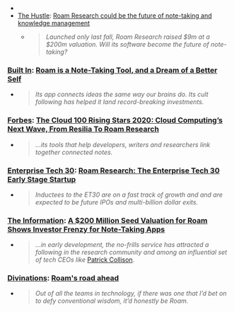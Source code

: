 - 
- [The Hustle](<./The Hustle.md>): [Roam Research could be the future of note-taking and knowledge management](https://thehustle.co/09142020-roam-research/)
    - > *Launched only last fall, Roam Research raised $9m at a $200m valuation. Will its software become the future of note-taking?*
### [Built In](<./Built In.md>): [Roam is a Note-Taking Tool, and a Dream of a Better Self](https://builtin.com/consumer-tech/roam-note-taking-app-personal-wiki)
- > *Its app connects ideas the same way our brains do. Its cult following has helped it land record-breaking investments.*
### [Forbes](./Forbes.md): [The Cloud 100 Rising Stars 2020: Cloud Computing’s Next Wave, From Resilia To Roam Research](https://www.forbes.com/sites/kenrickcai/2020/09/16/cloud-100-rising-stars-2020)
- > *...its tools that help developers, writers and researchers link together connected notes.*
### [Enterprise Tech 30](<./Enterprise Tech 30.md>): [Roam Research: The Enterprise Tech 30 Early Stage Startup](https://www.enterprisetech30.com/#early-stage)
- > *Inductees to the ET30 are on a fast track of growth and and are expected to be future IPOs and multi-billion dollar exits.*
### [The Information](<./The Information.md>): [A $200 Million Seed Valuation for Roam Shows Investor Frenzy for Note-Taking Apps](https://www.theinformation.com/articles/a-200-million-seed-valuation-for-roam-shows-investor-frenzy-for-note-taking-apps)
- > *...in early development, the no-frills service has attracted a following in the research community and among an influential set of tech CEOs like* [Patrick Collison](https://www.theinformation.com/articles/venture-capitalists-newest-threat-stripe).
### [Divinations](./Divinations.md): [Roam's road ahead](https://every.to/divinations/roams-road-ahead-2444209)
- > *Out of all the teams in technology, if there was one that I’d bet on to defy conventional wisdom, it’d honestly be Roam.*